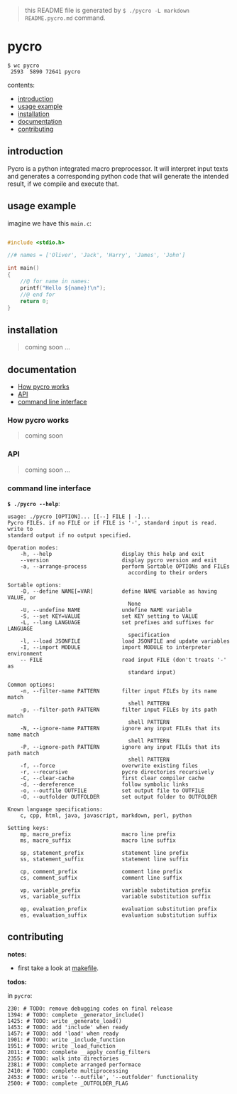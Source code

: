 
> this README file is generated by `$ ./pycro -L markdown README.pycro.md` command.

# pycro

```
$ wc pycro
 2593  5890 72641 pycro
```

contents:
- [introduction](#introduction)
- [usage example](#usage-example)
- [installation](#installation)
- [documentation](#documentation)
- [contributing](#contributing)

## introduction
Pycro is a python integrated macro preprocessor. It will interpret input texts
and generates a corresponding python code that will generate the intended
result, if we compile and execute that.

## usage example
imagine we have this `main.c`:
```c

#include <stdio.h>

//# names = ['Oliver', 'Jack', 'Harry', 'James', 'John']

int main()
{
	//@ for name in names:
	printf("Hello ${name}!\n");
	//@ end for
	return 0;
}

```

## installation
> coming soon ...

## documentation
- [How pycro works](#How-pycro-works)
- [API](#API)
- [command line interface](#command-line-interface)

### How pycro works
> coming soon

### API
> coming soon ...

### command line interface
__`$ ./pycro --help`__:
```
usage: ./pycro [OPTION]... [[--] FILE | -]...
Pycro FILEs. if no FILE or if FILE is '-', standard input is read. write to
standard output if no output specified.

Operation modes:
    -h, --help                      display this help and exit
    --version                       display pycro version and exit
    -a, --arrange-process           perform Sortable OPTIONs and FILEs
                                      according to their orders

Sortable options:
    -D, --define NAME[=VAR]         define NAME variable as having VALUE, or
                                      None
    -U, --undefine NAME             undefine NAME variable
    -S, --set KEY=VALUE             set KEY setting to VALUE
    -L, --lang LANGUAGE             set prefixes and suffixes for LANGUAGE
                                      specification
    -l, --load JSONFILE             load JSONFILE and update variables
    -I, --import MODULE             import MODULE to interpreter environment
    -- FILE                         read input FILE (don't treats '-' as
                                      standard input)

Common options:
    -n, --filter-name PATTERN       filter input FILEs by its name match
                                      shell PATTERN
    -p, --filter-path PATTERN       filter input FILEs by its path match
                                      shell PATTERN
    -N, --ignore-name PATTERN       ignore any input FILEs that its name match
                                      shell PATTERN
    -P, --ignore-path PATTERN       ignore any input FILEs that its path match
                                      shell PATTERN
    -f, --force                     overwrite existing files
    -r, --recursive                 pycro directories recursively
    -C, --clear-cache               first clear compiler cache
    -d, --dereference               follow symbolic links
    -o, --outfile OUTFILE           set output file to OUTFILE
    -O, --outfolder OUTFOLDER       set output folder to OUTFOLDER

Known language specifications:
    c, cpp, html, java, javascript, markdown, perl, python

Setting keys:
    mp, macro_prefix                macro line prefix
    ms, macro_suffix                macro line suffix

    sp, statement_prefix            statement line prefix
    ss, statement_suffix            statement line suffix

    cp, comment_prefix              comment line prefix
    cs, comment_suffix              comment line suffix

    vp, variable_prefix             variable substitution prefix
    vs, variable_suffix             variable substitution suffix

    ep, evaluation_prefix           evaluation substitution prefix
    es, evaluation_suffix           evaluation substitution suffix
```

## contributing

__notes:__

- first take a look at [makefile](makefile).

__todos:__

in `pycro`:
```
230: # TODO: remove debugging codes on final release
1394: # TODO: complete _generator_include()
1425: # TODO: write _generate_load()
1453: # TODO: add 'include' when ready
1457: # TODO: add 'load' when ready
1901: # TODO: write _include_function
1951: # TODO: write _load_function
2011: # TODO: complete __apply_config_filters
2355: # TODO: walk into directories
2381: # TODO: complete arranged performace
2410: # TODO: complete multiprocessing
2453: # TODO: write '--outfile', '--outfolder' functionality
2500: # TODO: complete _OUTFOLDER_FLAG
```

